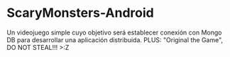 # ScaryMonsters-Android
Un videojuego simple cuyo objetivo será establecer conexión con Mongo DB para desarrollar una aplicación distribuida.
PLUS: "Original the Game", DO NOT STEAL!!! >:Z
